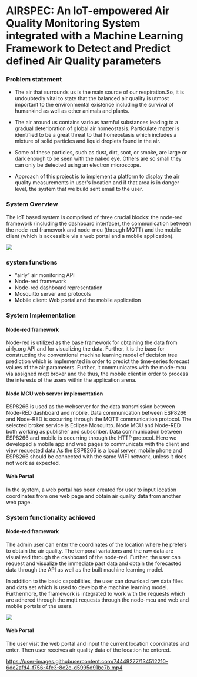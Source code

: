 # AIRSPEC: An IoT-empowered Air Quality Monitoring System integrated with a Machine Learning Framework to Detect and Predict defined Air Quality parameters

### **Problem statement**

* The air that surrounds us is the main source of our respiration.So, it is undoubtedly vital to state that the balanced air quality is utmost important to the environmental existence including the survival of humankind as well as other animals and plants.

* The air around us contains various harmful substances leading to a gradual deterioration of global air homeostasis. Particulate matter is identified to be a great threat to that homeostasis which includes a mixture of solid particles and liquid droplets found in the air.

* Some of these particles, such as dust, dirt, soot, or smoke, are large or dark enough to be seen with the naked eye. Others are so small they can only be detected using an electron microscope.

* Approach of this project is to implement a platform to display the air quality measurements in user's location and if that area is in danger level, the system that we build sent email to the user. 

### **System Overview**

The IoT based system is comprised of three crucial blocks: the node-red framework (including the dashboard interface), the communication between the node-red framework and node-mcu (through MQTT) and the mobile client (which is accessible via a web portal and a mobile application).


<img src="https://user-images.githubusercontent.com/74449277/134492217-f6e41ddb-5733-42cf-ba87-873f30f22615.png">


### **system functions**

* “airly” air monitoring API
* Node-red framework
* Node-red dashboard representation
* Mosquitto server and protocols
* Mobile client: Web portal and the mobile application

### **System Implementation**

#### **Node-red framework**

Node-red is utilized as the base framework for obtaining the data from airly.org API and for visualizing the data. Further, it is the base for constructing the conventional machine learning model of decision tree prediction which is implemented in order to predict the time-series forecast values of the air parameters. Further, it communicates with the mode-mcu via assigned mqtt broker and the thus, the mobile client in order to process the interests of the users within the application arena.

#### **Node MCU web server implementation**

ESP8266 is used as the webserver for the data transmission between Node-RED dashboard and mobile. Data communication between ESP8266 and Node-RED is occurring through the MQTT communication protocol. The selected broker service is Eclipse Mosquitto. Node MCU and Node-RED both working as publisher and subscriber. Data communication between ESP8266 and mobile is occurring through the HTTP protocol. Here we developed a mobile app and web pages to communicate with the client and view requested data.As the ESP8266 is a local server, mobile phone and ESP8266 should be connected with the same WIFI network, unless it does not work as expected.

#### **Web Portal**

In the system, a web portal has been created for user to input location coordinates from one web page and obtain air quality data from another web page.


### **System functionality achieved**

#### **Node-red framework**

The admin user can enter the coordinates of the location where he prefers to obtain the air quality. The temporal variations and the raw data are visualized through the dashboard of the node-red. Further, the user can request and visualize the immediate past data and obtain the forecasted data through the API as well as the built machine learning model.

In addition to the basic capabilities, the user can download raw data files and data set which is used to develop the machine learning model. Furthermore, the framework is integrated to work with the requests which are adhered through the mqtt requests through the node-mcu and web and mobile portals of the users.

<img src="https://user-images.githubusercontent.com/74449277/134506865-9a42f1d3-fb1b-40f6-a21f-91a376153bc0.png">

#### **Web Portal**
The user visit the web portal and input the current location coordinates and enter. Then user receives air quality data of the location he entered.

https://user-images.githubusercontent.com/74449277/134512210-6de2afd4-f756-4fe3-8c2e-d5995d91be7b.mp4

